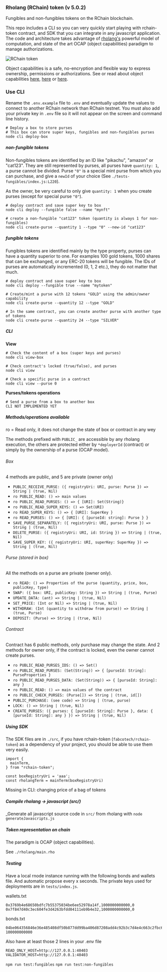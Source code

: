 ### Rholang (RChain) token (v 5.0.2)

Fungibles and non-fungibles tokens on the RChain blockchain.

This repo includes a CLI so you can very quickly start playing with rchain-token contract, and SDK that you can integrate in any javascript application. The code and architecture takes advantage of [rholang's](https://rchain.coop/) powerful model of computation, and state of the art OCAP (object capabilities) paradigm to manage authorizations.

![RChain token](https://i.ibb.co/qrnCwVp/rchaintoken.png)

Object capabilities is a safe, no-encryption and flexible way to express ownership, permissions or authorizations. See or read about object capabilities [here](https://www.youtube.com/watch?v=EGX2I31OhBE), [here](https://www.youtube.com/watch?v=ZnBbi6ifzdo) or [here](http://erights.org/elib/capability/ode/ode-capabilities.html).

### Use CLI

Rename the `.env.example` file to `.env` and eventually update the values to connect to another RChain network than RChain testnet. You must also add your private key in `.env` file so it will not appear on the screen and command line history.

```
# Deploy a box to store purses
# This box can store super keys, fungibles and non-fungibles purses
node cli deploy-box
```

##### non-fungible tokens

Non-fungibles tokens are identified by an ID like "pikachu", "amazon" or "cat123". They are still represented by purses, all purses have `quantity: 1`, a purse cannot be divided. Purse `"0"` is a special mint purse from which you can purchase, and give a `newId` of your choice (See `./tests-fungibles/index.js:L220`).

As the owner, be very careful to only give `quantity: 1` when you create purses (except for special purse `"0"`).

```
# deploy contract and save super key to box
node cli deploy --fungible false --name "mynft"

# create a non-fungible "cat123" token (quantity is always 1 for non-fungibles)
node cli create-purse --quantity 1 --type "0" --new-id "cat123"
```

##### fungible tokens

Fungibles tokens are identified mainly by the type property, purses can have a quantity superior to one. For examples 100 gold tokens, 1000 shares that can be exchanged, or any ERC-20 tokens will be fungible. The IDs of purses are automatically incremented (0, 1, 2 etc.), they do not matter that much.

```
# deploy contract and save super key to box
node cli deploy --fungible true --name "mytoken"

# Create/mint a purse with 12 tokens "GOLD" using the admin/owner capability
node cli create-purse --quantity 12 --type "GOLD"

# In the same contract, you can create another purse with another type of tokens
node cli create-purse --quantity 24 --type "SILVER"
```

##### CLI

**View**

```
# Check the content of a box (super keys and purses)
node cli view-box
```

```
# Check contract's locked (true/false), and purses
node cli view
```

```
# Check a specific purse in a contract
node cli view --purse 0
```

**Purses/tokens operations**

```
# Send a purse from a box to another box
CLI NOT IMPLEMENTED YET
```

##### Methods/operations available

ro = Read only, it does not change the state of box or contract in any wey

The methods prefixed with `PUBLIC_` are accessible by any rholang execution, the others are protected either by `*deployerId` (contract) or simply by the ownership of a purse (OCAP model).

###### Box

4 methods are public, and 5 are private (owner only)

- `PUBLIC_RECEIVE_PURSE: ({ registryUri: URI, purse: Purse }) => String | (true, Nil)`
- `ro PUBLIC_READ: () => main values`
- `ro PUBLIC_READ_PURSES: () => { [URI]: Set(String)}`
- `ro PUBLIC_READ_SUPER_KEYS: () => Set(URI)`
- `ro READ_SUPER_KEYS: () => { [URI]: SuperKey }`
- `ro READ_PURSES: () => { [URI]: { [purseId: string]: Purse } }`
- `SAVE_PURSE_SEPARATELY: ({ registryUri: URI, purse: Purse }) => String | (true, Nil)`
- `DELETE_PURSE: ({ registryUri: URI, id: String }) => String | (true, Nil)`
- `SAVE_SUPER_KEY: ({ registryUri: URI, superKey: SuperKey }) => String | (true, Nil)`

###### Purse (stored in box)

All the methods on a purse are private (owner only).

- `ro READ: () => Properties of the purse (quantity, price, box, publicKey, type)`
- `SWAP: ({ box: URI, publicKey: String }) => String | (true, Purse)`
- `UPDATE_DATA: (ant) => String | (true, Nil)`
- `SET_PRICE: (Int or Nil) => String | (true, Nil)`
- `WITHDRAW: (Int (quantity to withdraw from purse)) => String | (true, Purse)`
- `DEPOSIT: (Purse) => String | (true, Nil)`

###### Contract

Contract has 6 public methods, only purchase may change the state. And 2 methods for owner only, if the contract is locked, even the owner cannot create purses.

- `ro PUBLIC_READ_PURSES_IDS: () => Set()`
- `ro PUBLIC_READ_PURSES: (Set(String)) => { [purseId: String]: PurseProperties }`
- `ro PUBLIC_READ_PURSES_DATA: (Set(String)) => { [purseId: String]: any }`
- `ro PUBLIC_READ: () => main values of the contract`
- `ro PUBLIC_CHECK_PURSES: (Purse[]) => String | (true, id[])`
- `PUBLIC_PURCHASE: (see code) => String | (true, purse)`
- `LOCK: () => String | (true, Nil)`
- `CREATE_PURSES: ({ purses: { [purseId: String]: Purse }, data: { [purseId: String]: any } }) => String | (true, Nil)`

##### Using SDK

The SDK files are in `./src`, if you have rchain-token (`fabcotech/rchain-token`) as a dependency of your project, you should be able to use them very easily.

```
import {
  mainTerm,
} from "rchain-token";

const boxRegistryUri = 'aaa';
const rholangTerm = mainTerm(boxRegistryUri)
```

Missing in CLI: changing price of a bag of tokens

##### Compile rholang -> javascript (src/)

\_Generate all javascript source code in `src/` from rholang with `node generateJavascripts.js`

##### Token representation on chain

The paradigm is OCAP (object capabilities).

See `./rholang/main.rho`

##### Testing

Have a local rnode instance running with the following bonds and wallets file. And automatic propose every x seconds. The private keys used for deployments are in `tests/index.js`.

wallets.txt

```
0x3769b4e68650bdfc7b55375034be6ee52978a14f,1000000000000,0
0x7f847d40c3ec604fe3d4263bfdd04111eb9b4e32,1000000000000,0
```

bonds.txt

```
04be064356846e36e485408df50b877dd99ba406d87208add4c92b3c7d4e4c663c2fbc6a1e6534c7e5c0aec00b26486fad1daf20079423b7c8ebffbbdff3682b58 100000000000
```

Also have at least those 2 lines in your .env file

```
READ_ONLY_HOST=http://127.0.0.1:40403
VALIDATOR_HOST=http://127.0.0.1:40403
```

`npm run test:fungibles`
`npm run test:non-fungibles`
